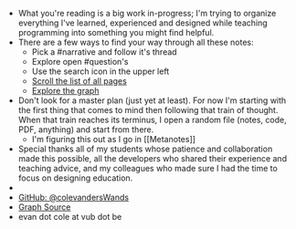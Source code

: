 - What you're reading is a big work in-progress; I'm trying to organize everything I've learned, experienced and designed while teaching programming into something you might find helpful.
- There are a few ways to find your way through all these notes:
	- Pick a #narrative and follow it's thread
	- Explore open #question's
	- Use the search icon in the upper left
	- [Scroll the list of all pages](https://evancole.be/#/all-pages)
	- [Explore the graph](https://evancole.be/#/graph)
- Don't look for a master plan (just yet at least). For now I'm starting with the first thing that comes to mind then following that train of thought. When that train reaches its terminus, I open a random file (notes, code, PDF, anything) and start from there.
	- I'm figuring this out as I go in [[Metanotes]]
- Special thanks all of my students whose patience and collaboration made this possible, all the developers who shared their experience and teaching advice, and my colleagues who made sure I had the time to focus on designing education.
-
- [GitHub: @colevandersWands](https://github.com/colevandersWands)
- [Graph Source](https://github.com/colevandersWands/notes)
- evan dot cole at vub dot be